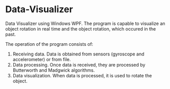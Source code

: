 # Data-Visualizer

Data Visualizer using Windows WPF. The program is capable to visualize an object rotation in real time
and the object rotation, which occured in the past.

The operation of the program consists of:
1. Receiving data. Data is obtained from sensors (gyroscope and accelerometer) or from file.
2. Data processing. Once data is received, they are processed by Butterworth and Madgwick algorithms.
3. Data visualization. When data is processed, it is used to rotate the object.
